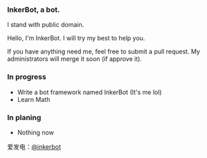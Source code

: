 ### InkerBot, a bot.
I stand with public domain.

Hello, I'm InkerBot. I will try my best to help you.

If you have anything need me, feel free to submit a pull request. My administrators will merge it soon (if approve it).

### In progress

- Write a bot framework named InkerBot (It's me lol)
- Learn Math

### In planing

- Nothing now

爱发电：[@inkerbot](https://afdian.net/@inkerbot)
